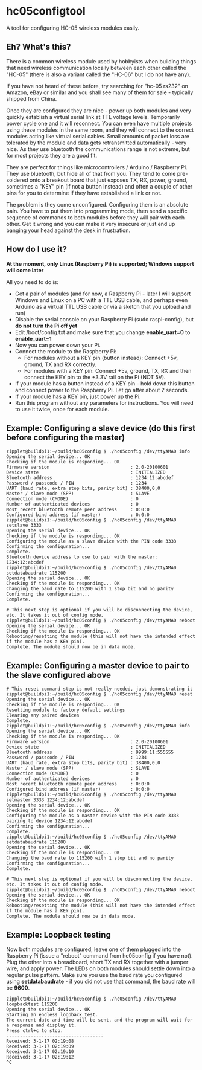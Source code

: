 # hc05configtool
A tool for configuring HC-05 wireless modules easily.

## Eh? What's this?
There is a common wireless module used by hobbyists when building things that need wireless communication locally between each other called the "HC-05" (there is also a variant called the "HC-06" but I do not have any).

If you have not heard of these before, try searching for "hc-05 rs232" on Amazon, eBay or similar and you shall see many of them for sale - typically shipped from China.

Once they are configured they are nice - power up both modules and very quickly establish a virtual serial link at TTL voltage levels. Temporarily power cycle one and it will reconnect. You can even have multiple projects using these modules in the same room, and they will connect to the correct modules acting like virtual serial cables. Small amounts of packet loss are tolerated by the module and data gets retransmitted automatically - very nice. As they use bluetooth the communications range is not extreme, but for most projects they are a good fit.

They are perfect for things like microcontrollers / Arduino / Raspberry Pi. They use bluetooth, but hide all of that from you. They tend to come pre-soldered onto a breakout board that just exposes TX, RX, power, ground, sometimes a "KEY" pin (if not a button instead) and often a couple of other pins for you to determine if they have established a link or not. 

The problem is they come unconfigured. Configuring them is an absolute pain. You have to put them into programming mode, then send a specific sequence of commands to both modules before they will pair with each other. Get it wrong and you can make it very insecure or just end up banging your head against the desk in frustration.

## How do I use it?
__At the moment, only Linux (Raspberry Pi) is supported; Windows support will come later__

All you need to do is:
* Get a pair of modules (and for now, a Raspberry Pi - later I will support Windows and Linux on a PC with a TTL USB cable, and perhaps even Arduino as a virtual TTL USB cable or via a sketch that you upload and run)
* Disable the serial console on your Raspberry Pi (sudo raspi-config), but __do not turn the Pi off yet__
* Edit /boot/config.txt and make sure that you change __enable_uart=0__ to __enable_uart=1__
* Now you can power down your Pi.
* Connect the module to the Raspberry Pi:
  * For modules without a KEY pin (button instead): Connect +5v, ground, TX and RX correctly.
  * For modules with a KEY pin: Connect +5v, ground, TX, RX and then connect the KEY pin to the +3.3V rail on the Pi (NOT 5V).
* If your module has a button instead of a KEY pin - hold down this button and connect power to the Raspberry Pi. Let go after about 2 seconds.
* If your module has a KEY pin, just power up the Pi.
* Run this program without any parameters for instructions. You will need to use it twice, once for each module.

## Example: Configuring a slave device (do this first before configuring the master)

```
zipplet@buildpi1:~/build/hc05config $ ./hc05config /dev/ttyAMA0 info
Opening the serial device... OK
Checking if the module is responding... OK
Firmware version                              : 2.0-20100601
Device state                                  : INITIALIZED
Bluetooth address                             : 1234:12:abcdef
Password / passcode / PIN                     : 1234
UART (baud rate, extra stop bits, parity bit) : 38400,0,0
Master / slave mode (SPP)                     : SLAVE
Connection mode (CMODE)                       : 0
Number of authenticated devices               : 0
Most recent bluetooth remote peer address     : 0:0:0
Configured bind address (if master)           : 0:0:0
zipplet@buildpi1:~/build/hc05config $ ./hc05config /dev/ttyAMA0 setslave 3333
Opening the serial device... OK
Checking if the module is responding... OK
Configuring the module as a slave device with the PIN code 3333
Confirming the configuration...
Complete.
Bluetooth device address to use to pair with the master: 1234:12:abcdef
zipplet@buildpi1:~/build/hc05config $ ./hc05config /dev/ttyAMA0 setdatabaudrate 115200
Opening the serial device... OK
Checking if the module is responding... OK
Changing the baud rate to 115200 with 1 stop bit and no parity
Confirming the configuration...
Complete.

# This next step is optional if you will be disconnecting the device, etc. It takes it out of config mode.
zipplet@buildpi1:~/build/hc05config $ ./hc05config /dev/ttyAMA0 reboot
Opening the serial device... OK
Checking if the module is responding... OK
Rebooting/resetting the module (this will not have the intended effect if the module has a KEY pin).
Complete. The module should now be in data mode.
```

## Example: Configuring a master device to pair to the slave configured above

```
# This reset command step is not really needed, just demonstrating it
zipplet@buildpi1:~/build/hc05config $ ./hc05config /dev/ttyAMA0 reset
Opening the serial device... OK
Checking if the module is responding... OK
Resetting module to factory default settings
Clearing any paired devices
Complete.
zipplet@buildpi1:~/build/hc05config $ ./hc05config /dev/ttyAMA0 info
Opening the serial device... OK
Checking if the module is responding... OK
Firmware version                              : 2.0-20100601
Device state                                  : INITIALIZED
Bluetooth address                             : 9999:11:555555
Password / passcode / PIN                     : 1234
UART (baud rate, extra stop bits, parity bit) : 38400,0,0
Master / slave mode (SPP)                     : SLAVE
Connection mode (CMODE)                       : 0
Number of authenticated devices               : 0
Most recent bluetooth remote peer address     : 0:0:0
Configured bind address (if master)           : 0:0:0
zipplet@buildpi1:~/build/hc05config $ ./hc05config /dev/ttyAMA0 setmaster 3333 1234:12:abcdef
Opening the serial device... OK
Checking if the module is responding... OK
Configuring the module as a master device with the PIN code 3333 pairing to device 1234:12:abcdef
Confirming the configuration...
Complete.
zipplet@buildpi1:~/build/hc05config $ ./hc05config /dev/ttyAMA0 setdatabaudrate 115200
Opening the serial device... OK
Checking if the module is responding... OK
Changing the baud rate to 115200 with 1 stop bit and no parity
Confirming the configuration...
Complete.

# This next step is optional if you will be disconnecting the device, etc. It takes it out of config mode.
zipplet@buildpi1:~/build/hc05config $ ./hc05config /dev/ttyAMA0 reboot
Opening the serial device... OK
Checking if the module is responding... OK
Rebooting/resetting the module (this will not have the intended effect if the module has a KEY pin).
Complete. The module should now be in data mode.
```

## Example: Loopback testing

Now both modules are configured, leave one of them plugged into the Raspberry Pi (issue a "reboot" command from hc05config if you have not). Plug the other into a breadboard, short TX and RX together with a jumper wire, and apply power. The LEDs on both modules should settle down into a regular pulse pattern. Make sure you use the baud rate you configured using __setdatabaudrate__ - if you did not use that command, the baud rate will be __9600__.

```
zipplet@buildpi1:~/build/hc05config $ ./hc05config /dev/ttyAMA0 loopbacktest 115200
Opening the serial device... OK
Starting an endless loopback test.
The current date and time will be sent, and the program will wait for a response and display it.
Press ctrl+c to stop.
------------------------------------
Received: 3-1-17 02:19:08
Received: 3-1-17 02:19:09
Received: 3-1-17 02:19:10
Received: 3-1-17 02:19:12
^C
```
